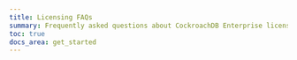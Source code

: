 ```yaml
---
title: Licensing FAQs
summary: Frequently asked questions about CockroachDB Enterprise licensing.
toc: true
docs_area: get_started
---
```

